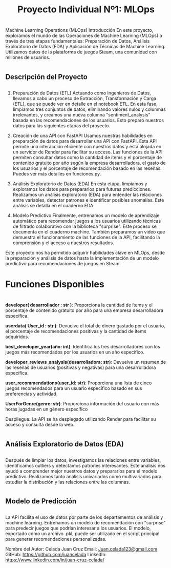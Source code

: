 # <h1 align = center> **Proyecto Individual Nº1: MLOps** <h1>
Machine Learning Operations (MLOps)
Introducción
En este proyecto, exploramos el mundo de las Operaciones de Machine Learning (MLOps) a través de tres etapas fundamentales: Preparación de Datos, Análisis Exploratorio de Datos (EDA) y Aplicación de Técnicas de Machine Learning. Utilizamos datos de la plataforma de juegos Steam, una comunidad con millones de usuarios.

# <h2>Descripción del Proyecto<h2>

1. Preparación de Datos (ETL)
Actuando como Ingenieros de Datos, llevamos a cabo un proceso de Extracción, Transformación y Carga (ETL), que se puede ver en detalle en el notebook ETL. En esta fase, limpiamos tres conjuntos de datos, eliminando valores nulos y columnas irrelevantes, y creamos una nueva columna "sentiment_analysis" basada en las recomendaciones de los usuarios. Esto preparó nuestros datos para las siguientes etapas del proyecto.

2. Creación de una API con FastAPI
Usamos nuestras habilidades en preparación de datos para desarrollar una API con FastAPI. Esta API permite una interacción eficiente con nuestros datos y está alojada en un servidor de Render para facilitar su acceso. Las funciones de la API permiten consultar datos como la cantidad de ítems y el porcentaje de contenido gratuito por año según la empresa desarrolladora, el gasto de los usuarios y el porcentaje de recomendación basado en las reseñas. Puedes ver más detalles en funciones.py.

3. Análisis Exploratorio de Datos (EDA)
En esta etapa, limpiamos y exploramos los datos para prepararlos para futuras predicciones. Realizamos un análisis exploratorio (EDA) para entender las relaciones entre variables, detectar patrones e identificar posibles anomalías. Este análisis se detalla en el cuaderno EDA.

4. Modelo Predictivo
Finalmente, entrenamos un modelo de aprendizaje automático para recomendar juegos a los usuarios utilizando técnicas de filtrado colaborativo con la biblioteca "surprise". Este proceso se documenta en el cuaderno machine. También preparamos un video que demuestra el funcionamiento de las funciones de la API, facilitando la comprensión y el acceso a nuestros resultados.

Este proyecto nos ha permitido adquirir habilidades clave en MLOps, desde la preparación y análisis de datos hasta la implementación de un modelo predictivo para recomendaciones de juegos en Steam.



# <h1>Funciones Disponibles<h1>

**developer( desarrollador : str )**:  Proporciona la cantidad de ítems y el porcentaje de contenido gratuito por año para una empresa desarrolladora específica.


**userdata( User_id : str )**: Devuelve el total de dinero gastado por el usuario, el porcentaje de recomendaciones positivas y la cantidad de ítems adquiridos.


**best_developer_year(año: int)**: Identifica los tres desarrolladores con los juegos más recomendados por los usuarios en un año específico.


**developer_reviews_analysis(desarrolladora: str)**: Devuelve un resumen de las reseñas de usuarios (positivas y negativas) para una desarrolladora específica.


**user_recommendations(user_id: str)**: Proporciona una lista de cinco juegos recomendados para un usuario específico basado en sus preferencias y actividad.

**UserForGenre(genre: str)**: Proporciona información del usuario con más horas jugadas en un género específico



Despliegue: La API se ha desplegado utilizando Render para facilitar su acceso y consulta desde la web.

# <h2>Análisis Exploratorio de Datos (EDA)<h2>
Después de limpiar los datos, investigamos las relaciones entre variables, identificamos outliers y detectamos patrones interesantes. Este análisis nos ayudó a comprender mejor nuestros datos y prepararlos para el modelo predictivo. Realizamos tanto análisis univariados como multivariados para estudiar la distribución y las relaciones entre las columnas.

# <h2>Modelo de Predicción<h2>
La API facilita el uso de datos por parte de los departamentos de análisis y machine learning. Entrenamos un modelo de recomendación con "surprise" para predecir juegos que podrían interesar a los usuarios. El modelo, exportado como un archivo .pkl, puede ser utilizado en el script principal para generar recomendaciones personalizadas.


Nombre del Autor: Celada Juan Cruz
Email: Juan.celada123@gmail.com 
GitHub: https://github.com/juancelada
LinkedIn: https://www.linkedin.com/in/juan-cruz-celada/

